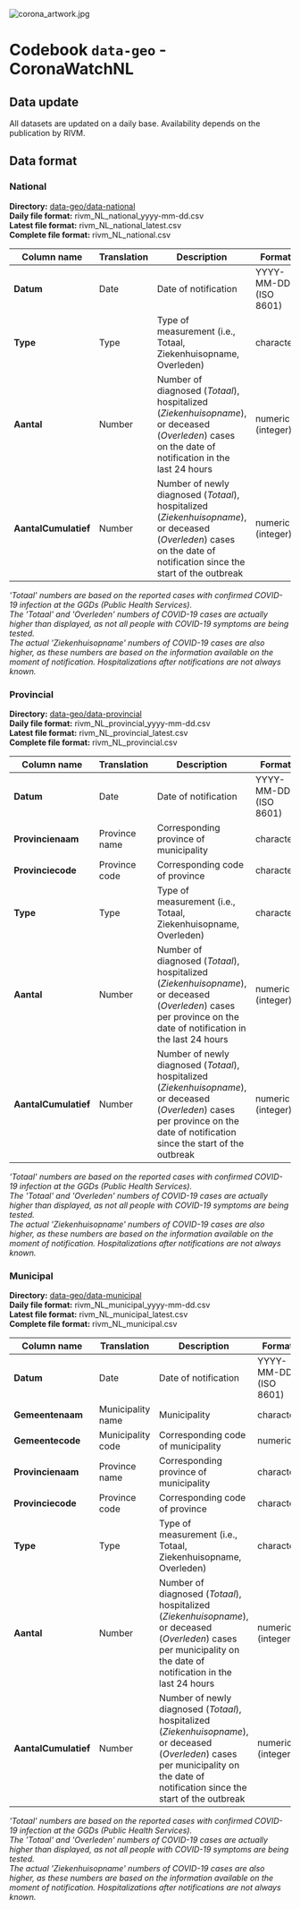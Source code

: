 ![corona_artwork.jpg](corona_artwork.jpg)

# Codebook `data-geo` - CoronaWatchNL

## Data update

All datasets are updated on a daily base. Availability depends on the publication by RIVM.

## Data format

### National

**Directory:** [data-geo/data-national](data-geo/data-national) <br>
**Daily file format:** rivm_NL_national_yyyy-mm-dd.csv<br>
**Latest file format:** rivm_NL_national_latest.csv<br>
**Complete file format:** rivm_NL_national.csv

| Column name | Translation | Description | Format | Example |
|---|---|---|---|---|
| **Datum** | Date | Date of notification | YYYY-MM-DD (ISO 8601) | 2020-04-23 |
| **Type** | Type | Type of measurement (i.e., Totaal, Ziekenhuisopname, Overleden) | character | Totaal |
| **Aantal** | Number | Number of diagnosed (*Totaal*), hospitalized (*Ziekenhuisopname*), or deceased (*Overleden*) cases on the date of notification in the last 24 hours | numeric (integer) | 86|
| **AantalCumulatief** | Number | Number of newly diagnosed (*Totaal*), hospitalized (*Ziekenhuisopname*), or deceased (*Overleden*) cases on the date of notification since the start of the outbreak | numeric (integer) | 86 |

*'Totaal' numbers are based on the reported cases with confirmed COVID-19 infection at the GGDs (Public Health Services).*<br>
*The 'Totaal' and 'Overleden' numbers of COVID-19 cases are actually higher than displayed, as not all people with COVID-19 symptoms are being tested.*<br>
*The actual 'Ziekenhuisopname' numbers of COVID-19 cases are also higher, as these numbers are based on the information available on the moment of notification. Hospitalizations after notifications are not always known.*<br>


### Provincial

**Directory:** [data-geo/data-provincial](data-geo/data-provincial) <br>
**Daily file format:** rivm_NL_provincial_yyyy-mm-dd.csv<br>
**Latest file format:** rivm_NL_provincial_latest.csv<br>
**Complete file format:** rivm_NL_provincial.csv

| Column name | Translation | Description | Format | Example |
|---|---|---|---|---|
| **Datum** | Date | Date of notification | YYYY-MM-DD (ISO 8601) | 2020-04-23 |
| **Provincienaam** | Province name | Corresponding province of municipality | character | Noord-Brabant |
| **Provinciecode** | Province code | Corresponding code of province | character | Noord-Brabant |
| **Type** | Type | Type of measurement (i.e., Totaal, Ziekenhuisopname, Overleden) | character | Totaal |
| **Aantal** | Number | Number of diagnosed (*Totaal*), hospitalized (*Ziekenhuisopname*), or deceased (*Overleden*) cases per province on the date of notification in the last 24 hours | numeric (integer) | 86|
| **AantalCumulatief** | Number | Number of newly diagnosed (*Totaal*), hospitalized (*Ziekenhuisopname*), or deceased (*Overleden*) cases per province on the date of notification since the start of the outbreak | numeric (integer) | 86 |

*'Totaal' numbers are based on the reported cases with confirmed COVID-19 infection at the GGDs (Public Health Services).*<br>
*The 'Totaal' and 'Overleden' numbers of COVID-19 cases are actually higher than displayed, as not all people with COVID-19 symptoms are being tested.*<br>
*The actual 'Ziekenhuisopname' numbers of COVID-19 cases are also higher, as these numbers are based on the information available on the moment of notification. Hospitalizations after notifications are not always known.*<br>


### Municipal

**Directory:** [data-geo/data-municipal](data-geo/data-municipal) <br>
**Daily file format:** rivm_NL_municipal_yyyy-mm-dd.csv<br>
**Latest file format:** rivm_NL_municipal_latest.csv<br>
**Complete file format:** rivm_NL_municipal.csv

| Column name | Translation | Description | Format | Example |
|---|---|---|---|---|
| **Datum** | Date | Date of notification | YYYY-MM-DD (ISO 8601) | 2020-04-23 |
| **Gemeentenaam** | Municipality name | Municipality | character | Oosterhout |
| **Gemeentecode** | Municipality code | Corresponding code of municipality | numeric | 826 |
| **Provincienaam** | Province name | Corresponding province of municipality | character | Noord-Brabant |
| **Provinciecode** | Province code | Corresponding code of province | character | Noord-Brabant |
| **Type** | Type | Type of measurement (i.e., Totaal, Ziekenhuisopname, Overleden) | character | Totaal |
| **Aantal** | Number | Number of diagnosed (*Totaal*), hospitalized (*Ziekenhuisopname*), or deceased (*Overleden*) cases per municipality on the date of notification in the last 24 hours | numeric (integer) | 86|
| **AantalCumulatief** | Number | Number of newly diagnosed (*Totaal*), hospitalized (*Ziekenhuisopname*), or deceased (*Overleden*) cases per municipality on the date of notification since the start of the outbreak | numeric (integer) | 86 |

*'Totaal' numbers are based on the reported cases with confirmed COVID-19 infection at the GGDs (Public Health Services).*<br>
*The 'Totaal' and 'Overleden' numbers of COVID-19 cases are actually higher than displayed, as not all people with COVID-19 symptoms are being tested.*<br>
*The actual 'Ziekenhuisopname' numbers of COVID-19 cases are also higher, as these numbers are based on the information available on the moment of notification. Hospitalizations after notifications are not always known.*<br>

